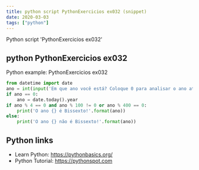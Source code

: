 ```yaml
---
title: python script PythonExercicios ex032 (snippet)
date: 2020-03-03
tags: ["python"]
---
```

Python script 'PythonExercicios ex032'


## python PythonExercicios ex032

Python example: PythonExercicios ex032

```python
from datetime import date
ano = int(input('Em que ano você está? Coloque 0 para analisar o ano atual: '))
if ano == 0:
    ano = date.today().year
if ano % 4 == 0 and ano % 100 != 0 or ano % 400 == 0:
    print('O ano {} é Bissexto!'.format(ano))
else:
    print('O ano {} não é Bissexto!'.format(ano))

```

## Python links

- Learn Python: https://pythonbasics.org/
- Python Tutorial: https://pythonspot.com
